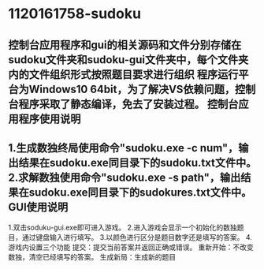 # 1120161758-sudoku
控制台应用程序和gui的相关源码和文件分别存储在sudoku文件夹和sudoku-gui文件夹中，每个文件夹内的文件组织形式按照题目要求进行组织
程序运行平台为Windows10 64bit，为了解决VS依赖问题，控制台程序采取了静态编译，免去了安装过程。
控制台应用程序使用说明
------
1.生成数独终局使用命令"sudoku.exe -c num"，输出结果在sudoku.exe同目录下的sudoku.txt文件中。
2.求解数独使用命令"sudoku.exe -s path"，输出结果在sudoku.exe同目录下的sudokures.txt文件中。
GUI使用说明
------
1.双击soduku-gui.exe即可进入游戏。
2.进入游戏会显示一个初始化的数独题目，通过键盘输入进行填写。
3.以颜色进行区分是题目数字还是填写的答案。
4.游戏内设置三个功能
  提交：提交当前答案并返回正确或错误。
  重新开始：不改变数独，清空已经填写的答案。
  生成新局：生成新的题目
